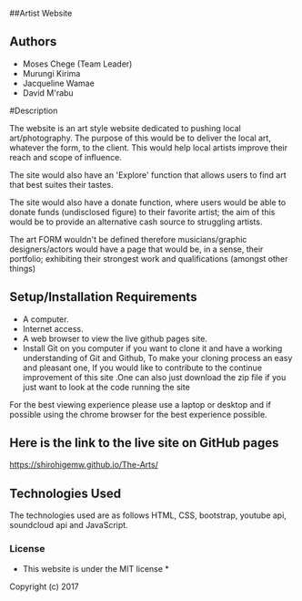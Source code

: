 ##Artist Website

## Authors
* Moses Chege (Team Leader)
* Murungi Kirima
* Jacqueline Wamae
* David M'rabu

#Description

The website is an art style website dedicated to pushing local art/photography.
The purpose of this would be to deliver the local art, whatever the form, to the client.
This would help local artists improve their reach and scope of influence.

The site would also have an 'Explore' function that allows users to find art that best suites
their tastes.

The site would also have a donate function, where users would be able to donate funds
(undisclosed figure) to their favorite artist; the aim of this would be to provide an
alternative cash source to struggling artists.


The art FORM wouldn't be defined therefore musicians/graphic designers/actors would have a page
that would be, in a sense, their portfolio; exhibiting their strongest work and qualifications (amongst other things)

## Setup/Installation Requirements

* A computer.
* Internet access.
* A web browser to view the live github pages site.
* Install Git on you computer if you want to clone it and have a working understanding of Git and Github, To make your cloning process an easy and pleasant one, If you would like to contribute to the continue improvement of this site .One can also just download the zip file if you just want to look at the code running the site

For the best viewing experience please use a laptop or desktop and if possible using the chrome browser for the best experience possible.

## Here is the link to the live site on GitHub pages

https://shirohigemw.github.io/The-Arts/

## Technologies Used

The technologies used are as follows HTML, CSS, bootstrap, youtube api, soundcloud api and JavaScript.


### License

* This website is under the MIT license *







Copyright (c) 2017
